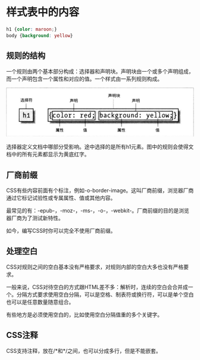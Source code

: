 # 样式表中的内容

```CSS
h1 {color: maroon;}
body {background: yellow}
```

## 规则的结构

一个规则由两个基本部分构成：选择器和声明块。声明块由一个或多个声明组成，而一个声明包含一个属性和对应的值。一个样式由一系列规则构成。

![](规则的结构.png)

选择器定义文档中哪部分受影响。途中选择的是所有h1元素。图中的规则会使得文档中的所有元素都显示为黄底红字。

## 厂商前缀

CSS有些内容前面有个标注，例如-o-border-image。这叫厂商前缀，浏览器厂商通过它标记试验性或专属属性、值或其他内容。

最常见的有：-epub-，-moz-，-ms-，-o-，-webkit-。厂商前缀的目的是浏览器厂商为了测试新特性。

如今，编写CSS时你可以完全不使用厂商前缀。

## 处理空白

CSS对规则之间的空白基本没有严格要求，对规则内部的空白大多也没有严格要求。

一般来说，CSS对待空白的方式跟HTML差不多：解析时，连续的空白会合并成一个。分隔方式要求使用空白分隔，可以是空格、制表符或换行符，可以是单个空白也可以是任意数量随意组合。

有些地方是必须使用空白的，比如使用空白分隔值重的多个关键字。

## CSS注释

CSS支持注释，放在/\*和*/之间，也可以分成多行，但是不能嵌套。
